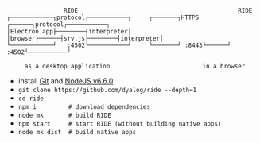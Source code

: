                     RIDE                                             RIDE
    ┌────────────┐protocol┌───────────┐     ┌───────┐HTTPS ┌──────┐protocol┌───────────┐
    │Electron app├────────┤interpreter│     │browser├──────┤srv.js├────────┤interpreter│
    └────────────┘   :4502└───────────┘     └───────┘ :8443└──────┘   :4502└───────────┘

         as a desktop application                          in a browser

* install [Git](https://git-scm.com/downloads) and [NodeJS v6.6.0](https://nodejs.org/download/release/v6.6.0/)
* `git clone https://github.com/dyalog/ride --depth=1`
* `cd ride`
* `npm i         # download dependencies`
* `node mk       # build RIDE`
* `npm start     # start RIDE (without building native apps)`
* `node mk dist  # build native apps`
